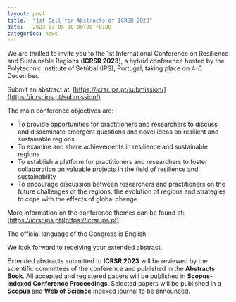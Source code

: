 ```yaml
---
layout: post
title:  "1st Call for Abstracts of ICRSR 2023"
date:   2023-07-05 00:00:00 +0100
categories: news
---
```


We are thrilled to invite you to the 1st International Conference on Resilience and Sustainable Regions (**ICRSR 2023**), a hybrid conference hosted by the Polytechnic Institute of Setúbal (IPS), Portugal, taking place on 4-6 December. 

Submit an abstract at: [https://icrsr.ips.pt/submission/](https://icrsr.ips.pt/submission/)

The main conference objectives are:  
- To provide opportunities for practitioners and researchers to discuss and disseminate emergent questions and novel ideas on resilient and sustainable regions
- To examine and share achievements in resilience and sustainable regions
- To establish a platform for practitioners and researchers to foster collaboration on valuable projects in the field of resilience and sustainability
- To encourage discussion between researchers and practitioners on the future challenges of the regions: the evolution of regions and strategies to cope with the effects of global change 

More information on the conference themes can be found at: [https://icrsr.ips.pt](https://icrsr.ips.pt)

The official language of the Congress is English. 

We look forward to receiving your extended abstract.  

Extended abstracts submitted to **ICRSR 2023** will be reviewed by the scientific committees of the conference and published in the **Abstracts Book**. All accepted and registered papers will be published in **Scopus-indexed Conference Proceedings**. Selected papers will be published in a **Scopus** and **Web of Science** indexed journal to be announced.